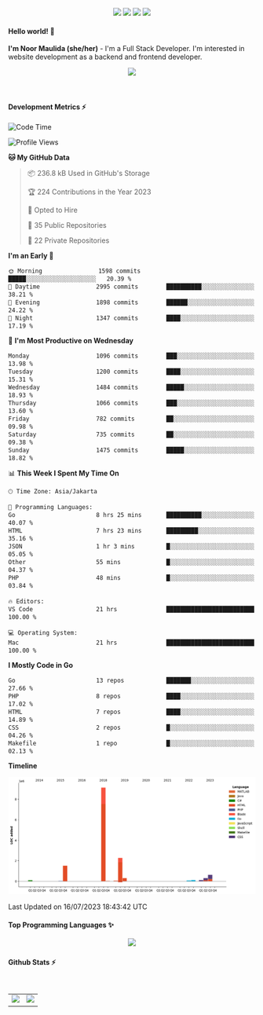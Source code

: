 <p align="center">
  <img src="https://dev.discordprofiles.me/badge/status/814439552055771206?simple=true">
  <img src="https://dev.discordprofiles.me/badge/playing/814439552055771206">
  <img src="https://dev.discordprofiles.me/badge/vscode/814439552055771206">
  <img src="https://dev.discordprofiles.me/badge/spotify/814439552055771206">
</p>

#### Hello world! 👋
**I'm Noor Maulida (she/her)** - I'm a Full Stack Developer. I'm interested in website development as a backend and frontend developer.

<p align="center">
  <img src="https://skillicons.dev/icons?i=go,php,laravel,nodejs,vue,express,ruby,mongodb,docker,aws,gcp" />
</p>
<br>

#### Development Metrics ⚡
<!--START_SECTION:waka-->
![Code Time](http://img.shields.io/badge/Code%20Time-28%20hrs%2037%20mins-blue)

![Profile Views](http://img.shields.io/badge/Profile%20Views-12-blue)

**🐱 My GitHub Data** 

> 📦 236.8 kB Used in GitHub's Storage 
 > 
> 🏆 224 Contributions in the Year 2023
 > 
> 💼 Opted to Hire
 > 
> 📜 35 Public Repositories 
 > 
> 🔑 22 Private Repositories 
 > 
**I'm an Early 🐤** 

```text
🌞 Morning                1598 commits        █████░░░░░░░░░░░░░░░░░░░░   20.39 % 
🌆 Daytime                2995 commits        ██████████░░░░░░░░░░░░░░░   38.21 % 
🌃 Evening                1898 commits        ██████░░░░░░░░░░░░░░░░░░░   24.22 % 
🌙 Night                  1347 commits        ████░░░░░░░░░░░░░░░░░░░░░   17.19 % 
```
📅 **I'm Most Productive on Wednesday** 

```text
Monday                   1096 commits        ███░░░░░░░░░░░░░░░░░░░░░░   13.98 % 
Tuesday                  1200 commits        ████░░░░░░░░░░░░░░░░░░░░░   15.31 % 
Wednesday                1484 commits        █████░░░░░░░░░░░░░░░░░░░░   18.93 % 
Thursday                 1066 commits        ███░░░░░░░░░░░░░░░░░░░░░░   13.60 % 
Friday                   782 commits         ██░░░░░░░░░░░░░░░░░░░░░░░   09.98 % 
Saturday                 735 commits         ██░░░░░░░░░░░░░░░░░░░░░░░   09.38 % 
Sunday                   1475 commits        █████░░░░░░░░░░░░░░░░░░░░   18.82 % 
```


📊 **This Week I Spent My Time On** 

```text
🕑︎ Time Zone: Asia/Jakarta

💬 Programming Languages: 
Go                       8 hrs 25 mins       ██████████░░░░░░░░░░░░░░░   40.07 % 
HTML                     7 hrs 23 mins       █████████░░░░░░░░░░░░░░░░   35.16 % 
JSON                     1 hr 3 mins         █░░░░░░░░░░░░░░░░░░░░░░░░   05.05 % 
Other                    55 mins             █░░░░░░░░░░░░░░░░░░░░░░░░   04.37 % 
PHP                      48 mins             █░░░░░░░░░░░░░░░░░░░░░░░░   03.84 % 

🔥 Editors: 
VS Code                  21 hrs              █████████████████████████   100.00 % 

💻 Operating System: 
Mac                      21 hrs              █████████████████████████   100.00 % 
```

**I Mostly Code in Go** 

```text
Go                       13 repos            ███████░░░░░░░░░░░░░░░░░░   27.66 % 
PHP                      8 repos             ████░░░░░░░░░░░░░░░░░░░░░   17.02 % 
HTML                     7 repos             ████░░░░░░░░░░░░░░░░░░░░░   14.89 % 
CSS                      2 repos             █░░░░░░░░░░░░░░░░░░░░░░░░   04.26 % 
Makefile                 1 repo              █░░░░░░░░░░░░░░░░░░░░░░░░   02.13 % 
```



**Timeline**

![Lines of Code chart](https://raw.githubusercontent.com/noormaulida/noormaulida/main/assets/bar_graph.png)


 Last Updated on 16/07/2023 18:43:42 UTC
<!--END_SECTION:waka-->

#### Top Programming Languages ✨
<p align="center">
  <img src="https://api.githubtrends.io/user/svg/noormaulida/langs?time_range=one_year&include_private=true&compact=true&theme=dark" />
</p>

#### Github Stats ⚡
<p align="center">
  <table>
    <tr>
      <td>
        <img src="https://github-readme-streak-stats.herokuapp.com?user=noormaulida&theme=react&hide_border=true&mode=weekly" height="180" />
      </td>
      <td>
        <img src="https://github-readme-stats.vercel.app/api?username=noormaulida&theme=react&count_private=true&hide_border=true&line_height=20" height="180"/>
      </td>
    </tr>
</p>
<br>
